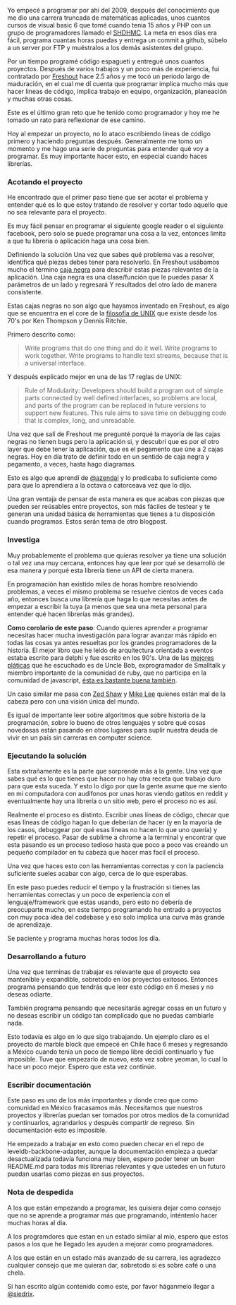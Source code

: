 Yo empecé a programar por ahi del 2009, después del conocimiento que me dio una carrera truncada de matemáticas aplicadas, unos cuantos cursos de visual basic 6 que tomé cuando tenia 15 años y PHP con un grupo de programadores llamado el [SHDHMC](http://shdhmexicocity.org/). La meta en esos días era fácil, programa cuantas horas puedas y entrega un commit a github, súbelo a un server por FTP y muéstralos a los demás asistentes del grupo.

Por un tiempo programé código espagueti y entregué unos cuantos proyectos. Después de varios trabajos y un poco más de experiencia, fui contratado por [Freshout](http://freshout.us/) hace 2.5 años y me tocó un periodo largo de maduración, en el cual me dí cuenta que programar implica mucho más que hacer lineas de código, implica trabajo en equipo, organización, planeación y muchas otras cosas.

Este es el último gran reto que he tenido como programador y hoy me he tomado un rato para reflexionar de ese camino.

Hoy al empezar un proyecto, no lo ataco escribiendo líneas de código primero y haciendo preguntas después. Generalmente me tomo un momento y me hago una serie de preguntas para entender qué voy a programar. Es muy importante hacer esto, en especial cuando haces librerías.

### Acotando el proyecto

He encontrado que el primer paso tiene que ser acotar el problema y entender qué es lo que estoy tratando de resolver y cortar todo aquello que no sea relevante para el proyecto.

Es muy fácil pensar en programar el siguiente google reader o el siguiente facebook, pero solo se puede programar una cosa a la vez, entonces limita a que tu librería o aplicación haga una cosa bien.

Definiendo la solución
Una vez que sabes qué problema vas a resolver, identifica qué piezas debes tener para resolverlo. En Freshout usábamos mucho el término [caja negra](http://en.wikipedia.org/wiki/Black_box) para describir estas piezas relevantes de la aplicación. Una caja negra es una clase/función que le puedes pasar X parámetros de un lado y regresará Y resultados del otro lado de manera consistente.

Estas cajas negras no son algo que hayamos inventado en Freshout, es algo que se encuentra en el core de la [filosofía de UNIX](http://en.wikipedia.org/wiki/Unix_philosophy) que existe desde los 70's por Ken Thompson y Dennis Ritchie.

Primero descrito como:

> Write programs that do one thing and do it well. Write programs to work together. Write programs to handle text streams, because that is a universal interface.

Y después explicado mejor en una de las 17 reglas de UNIX:

> Rule of Modularity: Developers should build a program out of simple parts connected by well defined interfaces, so problems are local, and parts of the program can be replaced in future versions to support new features. This rule aims to save time on debugging code that is complex, long, and unreadable.

Una vez que salí de Freshout me pregunté porqué la mayoría de las cajas negras no tienen bugs pero la aplicación si, y descubrí que es por el otro layer que debe tener la aplicación, que es el pegamento que úne a 2 cajas negras. Hoy en día trato de definir todo en un sentido de caja negra y pegamento, a veces, hasta hago diagramas.

Esto es algo que aprendí de [@azendal](http://twitter.com/azendal) y lo predicaba lo suficiente como para que lo aprendiera a la octava o catorceava vez que lo dijo.

Una gran ventaja de pensar de esta manera es que acabas con piezas que pueden ser reúsables entre proyectos, son más fáciles de testear y te generan una unidad básica de herramientas que tienes a tu disposición cuando programas. Estos serán tema de otro blogpost.

### Investiga
Muy probablemente el problema que quieras resolver ya tiene una solución o tal vez una muy cercana, entonces hay que leer por qué se desarrolló de esa manera y porqué esta librería tiene un API de cierta manera.

En programación han existido miles de horas hombre resolviendo problemas, a veces el mismo problema se resuelve cientos de veces cada año, entonces busca una librería que haga lo que necesitas antes de empezar a escribir la tuya (a menos que sea una meta personal para entender qué hacen librerías más grandes).

**Como corolario de este paso**: Cuando quieres aprender a programar necesitas hacer mucha investigación para lograr avanzar más rápido en todas las cosas ya antes resueltas por los grandes programadores de la historia. El mejor libro que he leído de arquitectura orientada a eventos estaba escrito para delphi y fue escrito en los 90's. Una de las [mejores pláticas](https://www.youtube.com/watch?v=YX3iRjKj7C0) que he escuchado es de Uncle Bob, exprogramador de Smalltalk y miembro importante de la comunidad de ruby, que no participa en la comunidad de javascript, [ésta es bastante buena también](https://www.youtube.com/watch?v=mslMLp5bQD0).

Un caso similar me pasa con [Zed Shaw](http://vimeo.com/53494258) y [Mike Lee](http://www.infoq.com/presentations/Making-Apps-That-Dont-Suck) quienes están mal de la cabeza pero con una visión única del mundo.

Es igual de importante leer sobre algoritmos que sobre historia de la programación, sobre lo bueno de otros lenguajes y sobre qué cosas novedosas están pasando en otros lugares para suplir nuestra deuda de vivir en un país sin carreras en computer science.

### Ejecutando la solución
Esta extrañamente es la parte que sorprende más a la gente. Una vez que sabes qué es lo que tienes que hacer no hay otra receta que trabajo duro para que esta suceda. Y esto lo digo por que la gente asume que me siento en mi computadora con audífonos por unas horas viendo gatitos en reddit y eventualmente hay una librería o un sitio web, pero el proceso no es así.

Realmente el proceso es distinto. Escribir unas líneas de código, checar que esas líneas de código hagan lo que deberían de hacer (y en la mayoría de los casos, debuggear por qué esas líneas no hacen lo que uno quería) y repetir el proceso. Pasar de sublime a chrome a la terminal y encontrar que esta pasando es un proceso tedioso hasta que poco a poco vas creando un pequeño compilador en tu cabeza que hacer mas facil el proceso.

Una vez que haces esto con las herramientas correctas y con la paciencia suficiente sueles acabar con algo, cerca de lo que esperabas. 

En este paso puedes reducir el tiempo y la frustración si tienes las herramientas correctas y un poco de experiencia con el lenguaje/framework que estas usando, pero esto no debería de preocuparte mucho, en este tiempo programando he entrado a proyectos con muy poca idea del codebase y eso solo implica una curva más grande de aprendizaje.

Se paciente y programa muchas horas todos los día. 

### Desarrollando a futuro
Una vez que terminas de trabajar es relevante que el proyecto sea mantenible y expandible, sobretodo en los proyectos exitosos. Entonces programa pensando que tendrás que leer este código en 6 meses y no deseas odiarte. 

También programa pensando que necesitarás agregar cosas en un futuro y no deseas escribir un código tan complicado que no puedas cambiarle nada. 

Esto todavía es algo en lo que sigo trabajando. Un ejemplo claro es el proyecto de marble block que empecé en Chile hace 6 meses y regresando a México cuando tenía un poco de tiempo libre decidí continuarlo y fue imposible. Tuve que empezarlo de nuevo, esta vez sobre yeoman, lo cual lo hace un poco mejor. Espero que esta vez continúe.

### Escribir documentación
Este paso es uno de los más importantes y donde creo que como comunidad en México fracasamos más. Necesitamos que nuestros proyectos y librerías puedan ser tomados por otros medios de la comunidad y continuarlos, agrandarlos y después compartir de regreso. Sin documentación esto es imposible.

He empezado a trabajar en esto como pueden checar en el repo de leveldb-backbone-adapter, aunque la documentación empieza a quedar desactualizada todavía funciona muy bien, espero poder tener un buen README.md para todas mis librerias relevantes y que ustedes en un futuro puedan usarlas como piezas en sus proyectos. 

### Nota de despedida
A los que están empezando a programar, les quisiera dejar como consejo que no se aprende a programar más que programando, inténtenlo hacer muchas horas al dia.

A los programdores que estan en un estado similar al mío, espero que estos pasos a los que he llegado les ayuden a mejorar como programadores.

A los que están en un estado más avanzado de su carrera, les agradezco cualquier consejo que me quieran dar, sobretodo si es sobre café o una chela. 

Si han escrito algún contenido como este, por favor háganmelo llegar a [@siedrix](http://twitter.com/siedrix).


